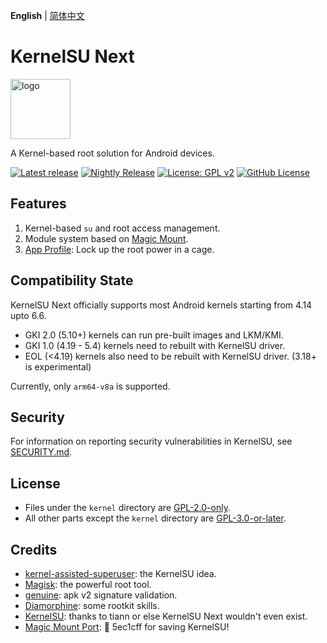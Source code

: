 **English** | [简体中文](/docs/README_CN.md)

# KernelSU Next

<img src="/assets/kernelsu_next.png" style="width: 96px;" alt="logo">

A Kernel-based root solution for Android devices.

[![Latest release](https://img.shields.io/github/v/release/rifsxd/KernelSU-Next?label=Release&logo=github)](https://github.com/rifsxd/KernelSU-Next/releases/latest)
[![Nightly Release](https://img.shields.io/badge/Nightly%20release-gray?logo=hackthebox&logoColor=fff)](https://nightly.link/rifsxd/KernelSU-Next/workflows/build-manager/next/manager)
[![License: GPL v2](https://img.shields.io/badge/License-GPL%20v2-orange.svg?logo=gnu)](https://www.gnu.org/licenses/old-licenses/gpl-2.0.en.html)
[![GitHub License](https://img.shields.io/github/license/rifsxd/KernelSU-Next?logo=gnu)](/LICENSE)

## Features

1. Kernel-based `su` and root access management.
2. Module system based on [Magic Mount](https://github.com/topjohnwu/Magisk/blob/c512496847d182526f2043295ecfd275398eccac/docs/releases/26100.md#new-magic-mount-implementation).
3. [App Profile](https://kernelsu.org/guide/app-profile.html): Lock up the root power in a cage.

## Compatibility State

KernelSU Next officially supports most Android kernels starting from 4.14 upto 6.6.
 - GKI 2.0 (5.10+) kernels can run pre-built images and LKM/KMI.
 - GKI 1.0 (4.19 - 5.4) kernels need to rebuilt with KernelSU driver.
 - EOL (<4.19) kernels also need to be rebuilt with KernelSU driver. (3.18+ is experimental)

Currently, only `arm64-v8a` is supported.

## Security

For information on reporting security vulnerabilities in KernelSU, see [SECURITY.md](/SECURITY.md).

## License

- Files under the `kernel` directory are [GPL-2.0-only](https://www.gnu.org/licenses/old-licenses/gpl-2.0.en.html).
- All other parts except the `kernel` directory are [GPL-3.0-or-later](https://www.gnu.org/licenses/gpl-3.0.html).

## Credits

- [kernel-assisted-superuser](https://git.zx2c4.com/kernel-assisted-superuser/about/): the KernelSU idea.
- [Magisk](https://github.com/topjohnwu/Magisk): the powerful root tool.
- [genuine](https://github.com/brevent/genuine/): apk v2 signature validation.
- [Diamorphine](https://github.com/m0nad/Diamorphine): some rootkit skills.
- [KernelSU](https://github.com/tiann/KernelSU): thanks to tiann or else KernelSU Next wouldn't even exist.
- [Magic Mount Port](https://github.com/5ec1cff/KernelSU/blob/main/userspace/ksud/src/magic_mount.rs): 💜 5ec1cff for saving KernelSU!
